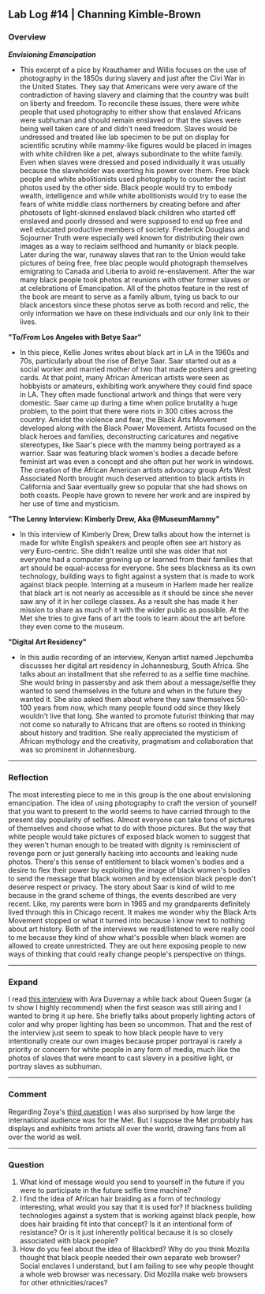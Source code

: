 ## Lab Log #14 | Channing Kimble-Brown

### Overview

**_Envisioning Emancipation_**

* This excerpt of a pice by Krauthamer and Willis focuses on the use of photography in the 1850s during slavery and just after the Civi War in the United States. They say that Americans were very aware of the contradiction of having slavery  and claiming that the country was built on liberty and freedom. To reconcile these issues, there were white people that used photography to either show that enslaved Africans were subhuman and should remain enslaved or that the slaves were being well taken care of and didn't need freedom. Slaves would be undressed and treated like lab specimen to be put on display for scientific scrutiny while mammy-like figures would be placed in images with white children like a pet, always subordinate to the white family. Even when slaves were dressed and posed individually it was usually because the slaveholder was exerting his power over them. Free black people and white abolitionists used photography to counter the racist photos used by the other side. Black people would try to embody wealth, intelligence and while white abolitionists would try to ease the fears of white middle class northerners by creating before and after photosets of light-skinned enslaved black children who started off enslaved and poorly dressed and were supposed to end up free and well educated productive members of society. Frederick Douglass and Sojourner Truth were especially well known for distributing their own images as a way to reclaim selfhood and humanity or black people. Later during the war, runaway slaves that ran to the Union would take pictures of being free, free blac people would photograph themselves emigrating to Canada and Liberia to avoid re-enslavement. After the war many black people took photos at reunions with other former slaves or at celebrations of Emancipation. All of the photos feature in the rest of the book are meant to serve as a family album, tying us back to our black ancestors since these photos serve as both record and relic, the only information we have on these individuals and our only link to their lives.

**"To/From Los Angeles with Betye Saar"**

* In this piece, Kellie Jones writes about black art in LA in the 1960s and 70s, particularly about the rise of Betye Saar. Saar started out as a social worker and married mother of two that made posters and greeting cards. At that point, many African American artists were seen as hobbyists or amateurs, exhibiting work anywhere they could find space in LA. They often made functional artwork and things that were very domestic. Saar came up during a time when police brutality a huge problem, to the point that there were riots in 300 cities across the country. Amidst the violence and fear, the Black Arts Movement developed along with the Black Power Movement. Artists focused on the black heroes and families, deconstructing caricatures and negative stereotypes, like Saar's piece with the mammy being portrayed as a warrior. Saar was featuring black women's bodies a decade before feminist art was even a concept and she often put her work in windows. The creation of the African American artists advocacy group Arts West Associated North brought much deserved attention to black artists in California and Saar eventually grew so popular that she had shows on both coasts. People have grown to revere her work  and are inspired by her use of time and mysticism.

**"The Lenny Interview: Kimberly Drew, Aka @MuseumMammy"**

* In this interview of Kimberly Drew, Drew talks about how the internet is made for white English speakers and people often see art history as very Euro-centric. She didn't realize until she was older that not everyone had a computer growing up or learned from their families that art should be equal-access for everyone. She sees blackness as its own technology, building ways to fight against a system that is made to work against black people. Interning at a museum in Harlem made her realize that black art is not nearly as accessible as it should be since she never saw any of it in her college classes. As a result she has made it her mission to share as much of it with the wider public as possible. At the Met she tries to give fans of art the tools to learn about the art before they even come to the museum.

**"Digital Art Residency"**

* In this audio recording of an interview, Kenyan artist named Jepchumba discusses her digital art residency in Johannesburg, South Africa. She talks about an installment that she referred to as a selfie time machine. She would bring in passersby and ask them about a message/selfie they wanted to send themselves in the future and when in the future they wanted it. She also asked them about where they saw themselves 50-100 years from now, which many people found odd since they likely wouldn't live that long. She wanted to promote futurist thinking that may not come so naturally to Africans that are oftens so rooted in thinking about history and tradition. She really appreciated the mysticism of African mythology and the creativity, pragmatism and collaboration that was so prominent in Johannesburg.

---
### Reflection

The most interesting piece to me in this group is the one about envisioning emancipation. The idea of using photography to craft the version of yourself that you want to present to the world seems to have carried through to the present day popularity of selfies. Almost everyone can take tons of pictures of themselves and choose what to do with those pictures. But the way that white people would take pictures of exposed black women to suggest that they weren't human enough to be treated with dignity is reminiscient of revenge porn or just generally hacking into accounts and leaking nude photos. There's this sense of entitlement to black women's bodies and a desire to flex their power by exploiting the image of black women's bodies to send the message that black women and by extension black people don't deserve respect or privacy. The story about Saar is kind of wild to me because in the grand scheme of things, the events described are very recent. Like, my parents were born in 1965 and my grandparents definitely lived through this in Chicago recent. It makes me wonder why the Black Arts Movement stopped or what it turned into because I know next to nothing about art history. Both of the interviews we read/listened to were really cool to me because they kind of show what's possible when black women are allowed to create unrestricted. They are out here exposing people to new ways of thinking that could really change people's perspective on things.

---
### Expand

I read [this interview](http://www.vulture.com/2016/09/ava-duvernay-directing-queen-sugar.html) with Ava Duvernay a while back about Queen Sugar (a tv show I highly recommend) when the first season was still airing and I wanted to bring it up here. She briefly talks about properly lighting actors of color and why proper lighting has been so uncommon. That and the rest of the interview just seem to speak to how black people have to very intentionally create our own images because proper portrayal is rarely a priority or concern for white people in any form of media, much like the photos of slaves that were meant to cast slavery in a positive light, or portray slaves as subhuman.

---
### Comment
 
Regarding Zoya's [third question](https://github.com/ZSattar/blkcodestudies/blob/15b361d70bf79825a3f85ca85059661ebaa67177/lab_logs/week11/Zoya%20LL14.md) I was also surprised by how large the international audience was for the Met. But I suppose the Met probably has displays and exhibits from artists all over the world, drawing fans from all over the world as well.

---
### Question

1. What kind of message would you send to yourself in the future if you were to participate in the future selfie time machine?
2. I find the idea of African hair braiding as a form of technology interesting, what would you say that it is used for? If blackness building technologies against a system that is working against black people, how does hair braiding fit into that concept? Is it an intentional form of resistance? Or is it just inherently political because it is so closely associated with black people?
3. How do you feel about the idea of Blackbird? Why do you think Mozilla thought that black people needed their own separate web browser? Social enclaves I understand, but I am failing to see why people thought a whole web browser was necessary. Did Mozilla make web browsers for other ethnicities/races?
